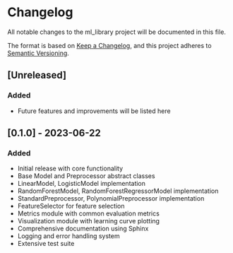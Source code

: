 # Changelog

All notable changes to the ml_library project will be documented in this file.

The format is based on [Keep a Changelog](https://keepachangelog.com/en/1.0.0/),
and this project adheres to [Semantic Versioning](https://semver.org/spec/v2.0.0.html).

## [Unreleased]

### Added
- Future features and improvements will be listed here

## [0.1.0] - 2023-06-22

### Added
- Initial release with core functionality
- Base Model and Preprocessor abstract classes
- LinearModel, LogisticModel implementation
- RandomForestModel, RandomForestRegressorModel implementation
- StandardPreprocessor, PolynomialPreprocessor implementation
- FeatureSelector for feature selection
- Metrics module with common evaluation metrics
- Visualization module with learning curve plotting
- Comprehensive documentation using Sphinx
- Logging and error handling system
- Extensive test suite
